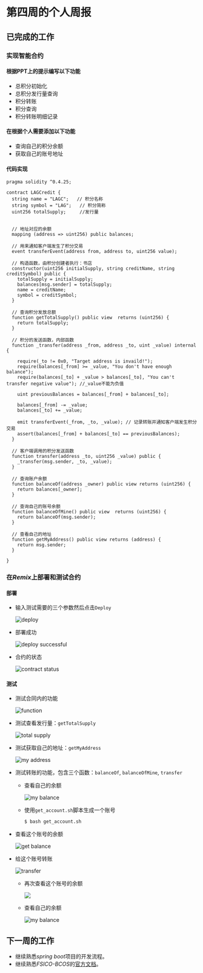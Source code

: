 # 第四周的个人周报





## 已完成的工作

### 实现智能合约

#### 根据PPT上的提示编写以下功能

- 总积分初始化
- 总积分发行量查询
- 积分转账
- 积分查询
- 积分转账明细记录

#### 在根据个人需要添加以下功能

- 查询自己的积分余额
- 获取自己的账号地址

#### 代码实现

```solidity
pragma solidity ^0.4.25;

contract LAGCredit {
  string name = "LAGC";   // 积分名称
  string symbol = "LAG";   // 积分简称
  uint256 totalSupply;     //发行量


  // 地址对应的余额
  mapping (address => uint256) public balances;

  // 用来通知客户端发生了积分交易
  event transferEvent(address from, address to, uint256 value);

  // 构造函数，由积分创建者执行：书店
  constructor(uint256 initialSupply, string creditName, string creditSymbol) public {
    totalSupply = initialSupply;
    balances[msg.sender] = totalSupply;
    name = creditName;
    symbol = creditSymbol;
  }

  // 查询积分发放总额
  function getTotalSupply() public view  returns (uint256) {
    return totalSupply;
  }

  // 积分的发送函数，内部函数
  function _transfer(address _from, address _to, uint _value) internal {

    require(_to != 0x0, "Target address is invaild!");
    require(balances[_from] >= _value, "You don't have enough balance");
    require(balances[_to] + _value > balances[_to], "You can't transfer negative value"); //_value不能为负值
    
    uint previousBalances = balances[_from] + balances[_to];

    balances[_from] -= _value;
    balances[_to] += _value;

    emit transferEvent(_from, _to, _value); // 记录转账并通知客户端发生积分交易
    assert(balances[_from] + balances[_to] == previousBalances);
  }

  // 客户端调用的积分发送函数
  function transfer(address _to, uint256 _value) public {
    _transfer(msg.sender, _to, _value);
  }

  // 查询账户余额
  function balanceOf(address _owner) public view returns (uint256) {
    return balances[_owner];
  }

  // 查询自己的账号余额
  function balanceOfMine() public view  returns (uint256) {
    return balanceOf(msg.sender);
  }

  // 查看自己的地址
  function getMyAddress() public view returns (address) {
    return msg.sender;
  }

}
```



### 在*Remix*上部署和测试合约

#### 部署

- 输入测试需要的三个参数然后点击`Deploy`

  ![deploy](https://raw.githubusercontent.com/Max-Loo/ImageForMarkdown/master/For_enterprise_software_training/For_Day2/Week4_Report/1_deploy.png)

- 部署成功

  ![deploy successful](https://raw.githubusercontent.com/Max-Loo/ImageForMarkdown/master/For_enterprise_software_training/For_Day2/Week4_Report/2_deploy.png)

- 合约的状态

  ![contract status](https://raw.githubusercontent.com/Max-Loo/ImageForMarkdown/master/For_enterprise_software_training/For_Day2/Week4_Report/3_deploy.png)



#### 测试

- 测试合同内的功能

  ![function](https://raw.githubusercontent.com/Max-Loo/ImageForMarkdown/master/For_enterprise_software_training/For_Day2/Week4_Report/4_run.png)

- 测试查看发行量：`getTotalSupply`

  ![total supply](https://raw.githubusercontent.com/Max-Loo/ImageForMarkdown/master/For_enterprise_software_training/For_Day2/Week4_Report/5_getTotalSupply.png)

- 测试获取自己的地址：`getMyAddress`

  ![my address](https://raw.githubusercontent.com/Max-Loo/ImageForMarkdown/master/For_enterprise_software_training/For_Day2/Week4_Report/6_getMyAddress.png)

- 测试转账的功能，包含三个函数：`balanceOf`, `balanceOfMine`, `transfer`

  - 查看自己的余额

    ![my balance](https://raw.githubusercontent.com/Max-Loo/ImageForMarkdown/master/For_enterprise_software_training/For_Day2/Week4_Report/7_balanceOfMine.png)

  - 使用`get_account.sh`脚本生成一个账号
  
    ```bash
    $ bash get_account.sh
    ```
    
  
  

  
- 查看这个账号的余额
  
  ![get balance](https://raw.githubusercontent.com/Max-Loo/ImageForMarkdown/master/For_enterprise_software_training/For_Day2/Week4_Report/8_balanceOf.png)
  
- 给这个账号转账
  
    ![transfer](https://raw.githubusercontent.com/Max-Loo/ImageForMarkdown/master/For_enterprise_software_training/For_Day2/Week4_Report/9_transfer.png)
  
  - 再次查看这个账号的余额
  
    ![](https://raw.githubusercontent.com/Max-Loo/ImageForMarkdown/master/For_enterprise_software_training/For_Day2/Week4_Report/10_balanceOf.png)
  
  - 查看自己的余额
  
    ![my balance](https://raw.githubusercontent.com/Max-Loo/ImageForMarkdown/master/For_enterprise_software_training/For_Day2/Week4_Report/11_balanceOfMine.png)



## 下一周的工作

- 继续熟悉*spring boot*项目的开发流程。
- 继续熟悉*FSICO-BCOS*的[官方文档](https://fisco-bcos-documentation.readthedocs.io/zh_CN/latest/index.html)。